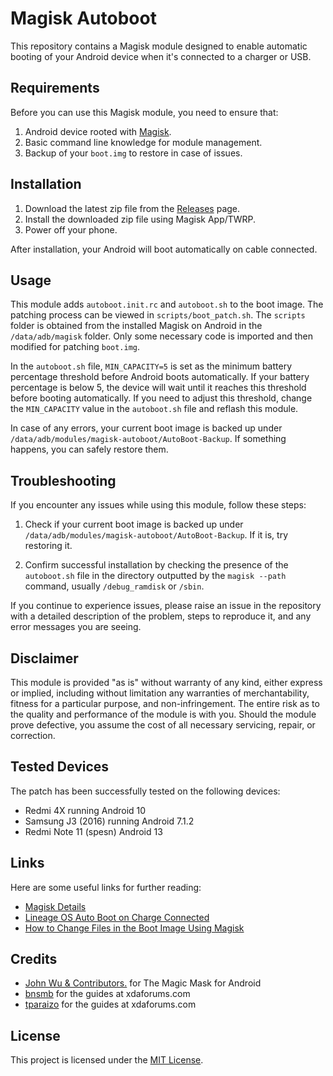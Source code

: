 # Magisk Autoboot

This repository contains a Magisk module designed to enable automatic booting of your Android device when it's connected to a charger or USB.

## Requirements

Before you can use this Magisk module, you need to ensure that:

1. Android device rooted with [Magisk](https://github.com/topjohnwu/Magisk).
2. Basic command line knowledge for module management.
3. Backup of your `boot.img` to restore in case of issues.

## Installation

1. Download the latest zip file from the [Releases](https://github.com/anasfanani/magisk-autoboot/releases/latest) page.
2. Install the downloaded zip file using Magisk App/TWRP.
3. Power off your phone.

After installation, your Android will boot automatically on cable connected.

## Usage

This module adds `autoboot.init.rc` and `autoboot.sh` to the boot image. The patching process can be viewed in `scripts/boot_patch.sh`. The `scripts` folder is obtained from the installed Magisk on Android in the `/data/adb/magisk` folder. Only some necessary code is imported and then modified for patching `boot.img`. 

In the `autoboot.sh` file, `MIN_CAPACITY=5` is set as the minimum battery percentage threshold before Android boots automatically. If your battery percentage is below 5, the device will wait until it reaches this threshold before booting automatically. If you need to adjust this threshold, change the `MIN_CAPACITY` value in the `autoboot.sh` file and reflash this module.

In case of any errors, your current boot image is backed up under `/data/adb/modules/magisk-autoboot/AutoBoot-Backup`. If something happens, you can safely restore them.

## Troubleshooting

If you encounter any issues while using this module, follow these steps:

1. Check if your current boot image is backed up under `/data/adb/modules/magisk-autoboot/AutoBoot-Backup`. If it is, try restoring it.

2. Confirm successful installation by checking the presence of the `autoboot.sh` file in the directory outputted by the `magisk --path` command, usually `/debug_ramdisk` or `/sbin`.

If you continue to experience issues, please raise an issue in the repository with a detailed description of the problem, steps to reproduce it, and any error messages you are seeing.

## Disclaimer

This module is provided "as is" without warranty of any kind, either express or implied, including without limitation any warranties of merchantability, fitness for a particular purpose, and non-infringement. The entire risk as to the quality and performance of the module is with you. Should the module prove defective, you assume the cost of all necessary servicing, repair, or correction.

## Tested Devices

The patch has been successfully tested on the following devices:

- Redmi 4X running Android 10
- Samsung J3 (2016) running Android 7.1.2
- Redmi Note 11 (spesn) Android 13

## Links

Here are some useful links for further reading:

- [Magisk Details](https://topjohnwu.github.io/Magisk/details.html)
- [Lineage OS Auto Boot on Charge Connected](https://xdaforums.com/t/lineage-os-auto-boot-on-charge-connected.3626364/page-3#post-89178846)
- [How to Change Files in the Boot Image Using Magisk](https://xdaforums.com/t/how-to-change-files-in-the-boot-image-using-magisk.4495645/#post-88571069)

## Credits

- [John Wu & Contributors.](https://github.com/topjohnwu/Magisk) for The Magic Mask for Android
- [bnsmb](https://xdaforums.com/m/bnsmb.8498037/) for the guides at xdaforums.com
- [tparaizo](https://xdaforums.com/m/tparaizo.9457413/) for the guides at xdaforums.com

## License

This project is licensed under the [MIT License](LICENSE).